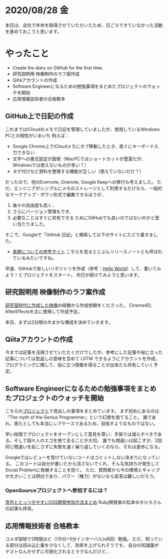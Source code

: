 # 2020/08/28 金
本日は、会社で年休を取得させていただいたため、日ごろできていなかった活動を進めておこうと思います。

# やったこと
- Create the diary on GitHub for the first time.
- 研究説明用 映像制作のラフ案作成
- Qiitaアカウントの作成
- Software Engineerになるための勉強事項をまとめたプロジェクトのウォッチを開始
- 応用情報技術者の合格教本

## GitHub上で日記の作成
これまではiCloudのメモで日記を管理していましたが、使用しているWindows PCとの相性がいまいち
例えば：
- Google Chrome上でiCloudメモにタブ移動したとき、直ぐにキーボード入力できない
- 文字への書式設定が面倒（MacPCではショートカットが豊富だが、Windowsでは使えないものが多い？）
- タグ付けなど資料を整理する機能が乏しい（使えていないだけ？）

だったので、他のEvernote, Onenote, Google Keepへの移行も考えました。
ただ、エンジニアがシンプルにメモのストレージとして利用するだけなら、一般的なマークアップ・ダウン形式で編集できるほうが、
1. 後々の自由度も高く、
2. さらにバージョン管理もでき、
3. 必要なことはすぐに共有できる
ためにGitHubでも良いのではないのかと思い当たりました。

そこで、Googleで「GitHub 日記」と検索して以下のサイトにたどり着きました。
- [表題についての参考サイト](https://www.konosumi.net/entry/2019/10/15/070000)
こちらを見るとじぶんリリースノートとも呼ばれているみたいですね。

早速、GitHubで新しいリポジトリを作成（参考：[Hello World](https://guides.github.com/activities/hello-world/)）して、書いてみよう！とプロジェクトをスタート。
何日か続けてみようと思います。

## 研究説明用 映像制作のラフ案作成
[研究室時代に作成した映像](https://www.youtube.com/watch?v=N2Xgki4NQCY)の経験から作成依頼をくださった。
Cinema4D, AfterEffectsを主に使用して作成予定。

本日、まずは2分間の大まかな構成を決めていきます。

## Qiitaアカウントの作成
今までは記事を活用させていただくだけでしたが、参考にした記事や役に立った記事については恩返しの意味を含めて LGTM できるようにアカウントを作成。
プログラミングに関して、役に立つ情報を得ることが出来たら共有していく予定。

## Software Engineerになるための勉強事項をまとめたプロジェクトのウォッチを開始
こちらの[プロジェクト](https://github.com/jwasham/coding-interview-university)で見出しの事項をまとめています。
まず初めにあるのは「The myth of the Genius Programmer」という幻想を捨てること。
誰であれ、居たとしても本当にレアケースであるため、目指すようなものではない。

早い段階でプロジェクトをオープンにして意見を貰い、手戻りは減らすべきである。そして個々人のエゴを捨て去ることが大切。
誰でも間違いは起こすが、2回同じ間違いを起こさずに失敗を速く繰り返していくのなら、それは進歩になる。

Googleではレビューを受けていないコードはコミットしない決まりになっている。
このコードは自分が書いたから消さないでくれ、そんな気持ちが発生してSocial Problemに発展することを防ぐ。
ただ、質問者から今の環境とギャップが大きいことは明白であり、パワー（権力）がないなら変革は難しいだろう。

### OpenSourceプロジェクトへ参加するには？
[意外ととっつきやすいOSS開発参加方法まとめ](https://qiita.com/shunsuke227ono/items/94dd6e707d34a1da2617)
Ruby開発者の松本ゆきひろさんの記事も拝見。

## 応用情報技術者 合格教本
コメダ珈琲で2時間ほど（(15分+3分インターバル)x8回）勉強。
ただ、知っている部分は読み込む量を少なくして、効率を上げられそうです。
自分の知識量がテストなんかせずに可視化されるとラクなんだけど...
